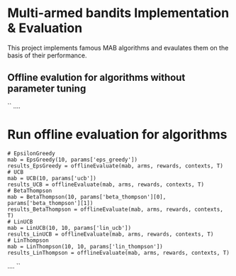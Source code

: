 # Multi-armed bandits Implementation & Evaluation

This project implements famous MAB algorithms and evaulates them on the basis of their performance.

## Offline evalution for algorithms without parameter tuning

``
....
# Run offline evaluation for algorithms
    # EpsilonGreedy
    mab = EpsGreedy(10, params['eps_greedy'])
    results_EpsGreedy = offlineEvaluate(mab, arms, rewards, contexts, T)
    # UCB
    mab = UCB(10, params['ucb'])
    results_UCB = offlineEvaluate(mab, arms, rewards, contexts, T)
    # BetaThompson
    mab = BetaThompson(10, params['beta_thompson'][0], params['beta_thompson'][1])
    results_BetaThompson = offlineEvaluate(mab, arms, rewards, contexts, T)
    # LinUCB
    mab = LinUCB(10, 10, params['lin_ucb'])
    results_LinUCB = offlineEvaluate(mab, arms, rewards, contexts, T)
    # LinThompson
    mab = LinThompson(10, 10, params['lin_thompson'])
    results_LinThompson = offlineEvaluate(mab, arms, rewards, contexts, T)
....
``

